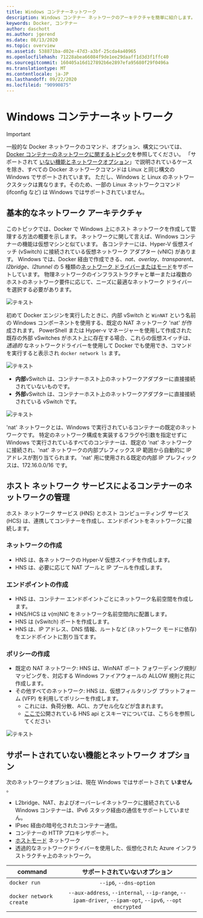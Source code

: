 ```yaml
---
title: Windows コンテナーネットワーク
description: Windows コンテナー ネットワークのアーキテクチャを簡単に紹介します。
keywords: Docker, コンテナー
author: daschott
ms.author: jgerend
ms.date: 08/13/2020
ms.topic: overview
ms.assetid: 538871ba-d02e-47d3-a3bf-25cda4a40965
ms.openlocfilehash: 71228abea66084f9de1ee29daaff1d3d3f1ffc40
ms.sourcegitcommit: 160405a16d127892b6e2897efa95680f29f0496a
ms.translationtype: MT
ms.contentlocale: ja-JP
ms.lasthandoff: 09/22/2020
ms.locfileid: "90990875"
---
```

# <a name="windows-container-networking"></a>Windows コンテナーネットワーク

>[!IMPORTANT]
>一般的な Docker ネットワークのコマンド、オプション、構文については、[Docker コンテナーのネットワークに関するトピック](https://docs.docker.com/engine/userguide/networking/)を参照してください。 「サポートされて [いない機能とネットワークオプション](#unsupported-features-and-network-options)」で説明されているケースを除き、すべての Docker ネットワークコマンドは Linux と同じ構文の Windows でサポートされています。 ただし、Windows と Linux のネットワークスタックは異なります。そのため、一部の Linux ネットワークコマンド (ifconfig など) は Windows ではサポートされていません。

## <a name="basic-networking-architecture"></a>基本的なネットワーク アーキテクチャ

このトピックでは、Docker で Windows 上にホスト ネットワークを作成して管理する方法の概要を示します。 ネットワークに関して言えば、Windows コンテナーの機能は仮想マシンと似ています。 各コンテナーには、Hyper-V 仮想スイッチ (vSwitch) に接続されている仮想ネットワーク アダプター (vNIC) があります。 Windows では、Docker 経由で作成できる、*nat*、*overlay*、*transparent*、*l2bridge*、*l2tunnel* の 5 種類の[ネットワーク ドライバーまたはモード](./network-drivers-topologies.md)をサポートしています。 物理ネットワークのインフラストラクチャと単一または複数のホストのネットワーク要件に応じて、ニーズに最適なネットワーク ドライバーを選択する必要があります。

![テキスト](media/windowsnetworkstack-simple.png)

初めて Docker エンジンを実行したときに、内部 vSwitch と `WinNAT` という名前の Windows コンポーネントを使用する、既定の NAT ネットワーク 'nat' が作成されます。 PowerShell または Hyper-v マネージャーを使用して作成された既存の外部 vSwitches がホスト上に存在する場合、これらの仮想スイッチは、 *透過的* なネットワークドライバーを使用して Docker でも使用でき、コマンドを実行すると表示され ``docker network ls`` ます。

![テキスト](media/docker-network-ls.png)

- **内部**vSwitch は、コンテナーホスト上のネットワークアダプターに直接接続されていないものです。
- **外部**vSwitch は、コンテナーホスト上のネットワークアダプターに直接接続されている vSwitch です。

![テキスト](media/get-vmswitch.png)

'nat' ネットワークとは、Windows で実行されているコンテナーの既定のネットワークです。 特定のネットワーク構成を実装するフラグや引数を指定せずに Windows で実行されているすべてのコンテナーは、既定の 'nat' ネットワークに接続され、'nat' ネットワークの内部プレフィックス IP 範囲から自動的に IP アドレスが割り当てられます。 'nat' 用に使用される既定の内部 IP プレフィックスは、172.16.0.0/16 です。

## <a name="container-network-management-with-host-network-service"></a>ホスト ネットワーク サービスによるコンテナーのネットワークの管理

ホスト ネットワーク サービス (HNS) とホスト コンピューティング サービス (HCS) は、連携してコンテナーを作成し、エンドポイントをネットワークに接続します。

### <a name="network-creation"></a>ネットワークの作成

- HNS は、各ネットワークの Hyper-V 仮想スイッチを作成します。
- HNS は、必要に応じて NAT プールと IP プールを作成します。

### <a name="endpoint-creation"></a>エンドポイントの作成

- HNS は、コンテナー エンドポイントごとにネットワーク名前空間を作成します。
- HNS/HCS は v(m)NIC をネットワーク名前空間内に配置します。
- HNS は (vSwitch) ポートを作成します。
- HNS は、IP アドレス、DNS 情報、ルートなど (ネットワーク モードに依存) をエンドポイントに割り当てます。

### <a name="policy-creation"></a>ポリシーの作成

- 既定の NAT ネットワーク: HNS は、WinNAT ポート フォワーディング規則/マッピングを、対応する Windows ファイアウォールの ALLOW 規則と共に作成します。
- その他すべてのネットワーク: HNS は、仮想フィルタリング プラットフォーム (VFP) を利用してポリシーを作成します。
    - これには、負荷分散、ACL、カプセル化などが含まれます。
    - [ここで](/windows-server/networking/technologies/hcn/hcn-top)公開されている HNS api とスキーマについては、こちらを参照してください

![テキスト](media/HNS-Management-Stack.png)

## <a name="unsupported-features-and-network-options"></a>サポートされていない機能とネットワーク オプション

次のネットワークオプションは、現在 Windows ではサポートされて **いません** 。

- L2bridge、NAT、およびオーバーレイネットワークに接続されている Windows コンテナーは、IPv6 スタック経由の通信をサポートしていません。
- IPsec 経由の暗号化されたコンテナー通信。
- コンテナーの HTTP プロキシサポート。
- [ホストモード](https://docs.docker.com/ee/ucp/interlock/config/host-mode-networking/) ネットワーク
- 透過的なネットワークドライバーを使用した、仮想化された Azure インフラストラクチャ上のネットワーク。

| command        | サポートされていないオプション   |
|---------------|:--------------------:|
| ``docker run``|   ``--ip6``, ``--dns-option`` |
| ``docker network create``| ``--aux-address``, ``--internal``, ``--ip-range``, ``--ipam-driver``, ``--ipam-opt``, ``--ipv6``, ``--opt encrypted`` |